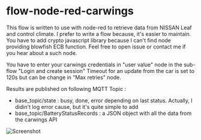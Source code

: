 # flow-node-red-carwings
This flow is written to use with node-red to retrieve data from NISSAN Leaf and control climate.
I prefer to write a flow because, it's easier to maintain.
You have to add crypto javascript library because I can't find node providing blowfish ECB function. Feel free to open issue or contact me if you hear about a such node.

You have to enter your carwings credentials in "user value" node in the sub-flow "Login and create session"
Timeout for an update from the car is set to 120s but can be change in "Max retries" node.

Results are published on following MQTT Topic :
- base_topic/state : busy, done, error depending on last status. Actually, I didin't log error cause, but it's quite simple to add
- base_topic/BatteryStatusRecords : a JSON object with all the data from the carwings API

![Screenshot](screenshot.png)
